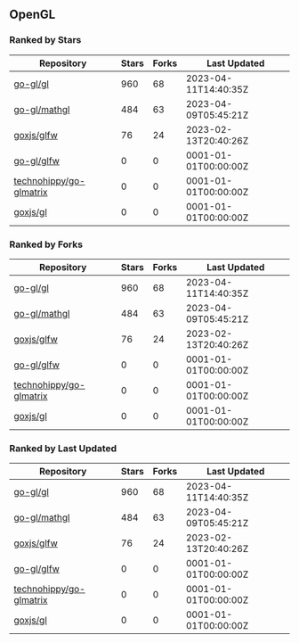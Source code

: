## OpenGL

### Ranked by Stars

| Repository | Stars | Forks | Last Updated |
|------------|-------|-------|--------------|
| [go-gl/gl](https://github.com/go-gl/gl) | 960 | 68 | 2023-04-11T14:40:35Z |
| [go-gl/mathgl](https://github.com/go-gl/mathgl) | 484 | 63 | 2023-04-09T05:45:21Z |
| [goxjs/glfw](https://github.com/goxjs/glfw) | 76 | 24 | 2023-02-13T20:40:26Z |
| [go-gl/glfw](https://github.com/go-gl/glfw) | 0 | 0 | 0001-01-01T00:00:00Z |
| [technohippy/go-glmatrix](https://github.com/technohippy/go-glmatrix) | 0 | 0 | 0001-01-01T00:00:00Z |
| [goxjs/gl](https://github.com/goxjs/gl) | 0 | 0 | 0001-01-01T00:00:00Z |

### Ranked by Forks

| Repository | Stars | Forks | Last Updated |
|------------|-------|-------|--------------|
| [go-gl/gl](https://github.com/go-gl/gl) | 960 | 68 | 2023-04-11T14:40:35Z |
| [go-gl/mathgl](https://github.com/go-gl/mathgl) | 484 | 63 | 2023-04-09T05:45:21Z |
| [goxjs/glfw](https://github.com/goxjs/glfw) | 76 | 24 | 2023-02-13T20:40:26Z |
| [go-gl/glfw](https://github.com/go-gl/glfw) | 0 | 0 | 0001-01-01T00:00:00Z |
| [technohippy/go-glmatrix](https://github.com/technohippy/go-glmatrix) | 0 | 0 | 0001-01-01T00:00:00Z |
| [goxjs/gl](https://github.com/goxjs/gl) | 0 | 0 | 0001-01-01T00:00:00Z |

### Ranked by Last Updated

| Repository | Stars | Forks | Last Updated |
|------------|-------|-------|--------------|
| [go-gl/gl](https://github.com/go-gl/gl) | 960 | 68 | 2023-04-11T14:40:35Z |
| [go-gl/mathgl](https://github.com/go-gl/mathgl) | 484 | 63 | 2023-04-09T05:45:21Z |
| [goxjs/glfw](https://github.com/goxjs/glfw) | 76 | 24 | 2023-02-13T20:40:26Z |
| [go-gl/glfw](https://github.com/go-gl/glfw) | 0 | 0 | 0001-01-01T00:00:00Z |
| [technohippy/go-glmatrix](https://github.com/technohippy/go-glmatrix) | 0 | 0 | 0001-01-01T00:00:00Z |
| [goxjs/gl](https://github.com/goxjs/gl) | 0 | 0 | 0001-01-01T00:00:00Z |

